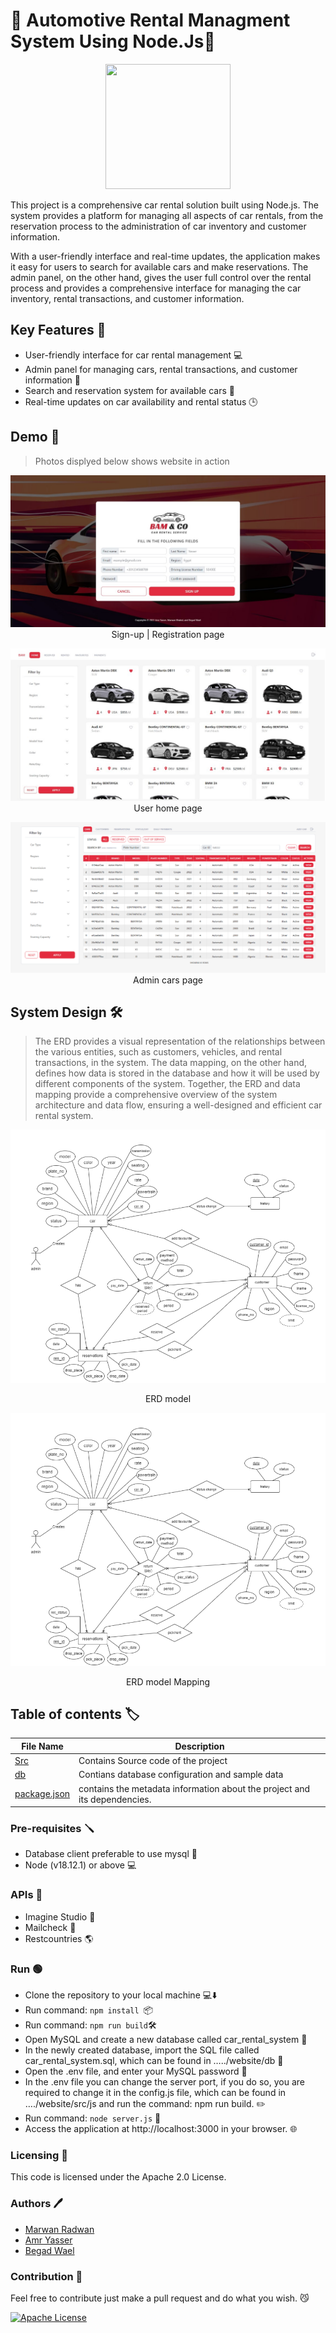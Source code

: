 # 🚗 Automotive Rental Managment System Using Node.Js🚗

<p align="center" width="100%">
<img src="website/src/imgs/fac-ico.webp" height="200px" width="200px">
</p>

This project is a comprehensive car rental solution built using Node.js. The system provides a platform for managing all aspects of car rentals, from the reservation process to the administration of car inventory and customer information.

With a user-friendly interface and real-time updates, the application makes it easy for users to search for available cars and make reservations. The admin panel, on the other hand, gives the user full control over the rental process and provides a comprehensive interface for managing the car inventory, rental transactions, and customer information.

## Key Features 🔑
* User-friendly interface for car rental management 💻
* Admin panel for managing cars, rental transactions, and customer information 🚀
* Search and reservation system for available cars 🔎
* Real-time updates on car availability and rental status 🕒

## Demo 🎥
> Photos displyed below shows website in action

<p align="center" width="100%">
<img src="demos/signup_page.png">
 Sign-up | Registration page
</p>
<p align="center" width="100%">
<img src="demos/user_home_page.png">
 User home page
</p>
<p align="center" width="100%">
<img src="demos/admin_dashboard.png">
Admin cars page
</p>


## System Design 🛠️

>The ERD provides a visual representation of the relationships between the various entities, such as customers, vehicles, and rental transactions, in the system. The data mapping, on the other hand, defines how data is stored in the database and how it will be used by different components of the system. Together, the ERD and data mapping provide a comprehensive overview of the system architecture and data flow, ensuring a well-designed and efficient car rental system.


<p align="center" width="100%">
<img src="design/erd_model.png">                  
</p>

 <p align="center" width="100%">
ERD model
</p>
 <p align="center" width="100%">
<img src="design/erd_model.png">
</p>
<p align="center" width="100%">
ERD model Mapping
</p>



## Table of contents :label:

| File Name | Description                                                                                      |
|-----------|--------------------------------------------------------------------------------------------------|
| [Src](https://github.com/XMaroRadoX/Car-Rental-System/tree/main/website/src) | Contains Source code of the project           |
| [db](https://github.com/XMaroRadoX/Car-Rental-System/tree/main/website/db)   | Contians database configuration and sample data|
| [package.json](https://github.com/XMaroRadoX/Car-Rental-System/blob/main/package.json)| contains the metadata information about the project and its dependencies. |

### Pre-requisites :screwdriver:

* Database client preferable to use mysql 💾
* Node (v18.12.1) or above 💻

### APIs 🔌
* Imagine Studio 🎨
* Mailcheck 📧
* Restcountries 🌎


### Run :green_circle:

* Clone the repository to your local machine :computer::arrow_down:
* Run command: `npm install `:package:
* Run command: `npm run build`:hammer_and_wrench:
* Open MySQL and create a new database called car_rental_system :floppy_disk:
* In the newly created database, import the SQL file called car_rental_system.sql, which 
can be found in …../website/db :file_folder:
* Open the .env file, and enter your MySQL password :key:
* In the .env file you can change the server port, if you do so, you are required to change 
it in the config.js file, which can be found in …./website/src/js and run the command: 
npm run build. :pencil2:
* Run command: `node server.js` :floppy_disk:
* Access the application at http://localhost:3000 in your browser. :globe_with_meridians:



### Licensing :pencil:

This code is licensed under the Apache 2.0 License.

### Authors :pen:

* [Marwan Radwan](https://github.com/XMaroRadoX)
* [Amr Yasser](https://github.com/AMR-21)
* [Begad Wael](https://github.com/Begad2)

### Contribution :clinking_glasses:


Feel free to contribute just make a pull request and do what you wish. 😼

[![Apache License](https://img.shields.io/badge/license-Apache%202.0-red.svg?style=flat-square)](http://www.apache.org/licenses/LICENSE-2.0)